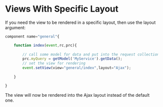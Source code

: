 # Views With Specific Layout

If you need the view to be rendered in a specific layout, then use the layout argument:

```js
component name="general"{

	function index(event,rc,prc){
	
		// call some model for data and put into the request collection
		prc.myQuery = getModel('MyService').getData();
		// set the view for rendering
		event.setView(view="general/index",layout="Ajax");
	
	}

}
```

The view will now be rendered into the Ajax layout instead of the default one.